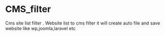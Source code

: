 # CMS_filter
Cms site list filter . Website list to cms filter it will create auto file and save website like wp,joomla,laravel etc
